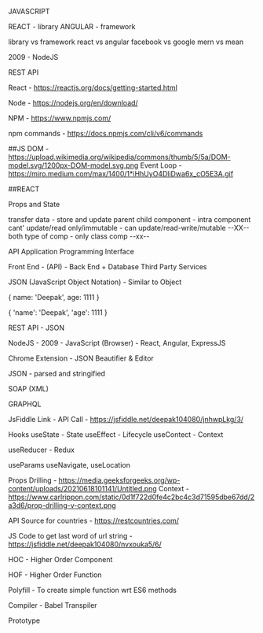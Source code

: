 JAVASCRIPT


REACT - library
ANGULAR - framework

library vs framework
react vs angular
facebook vs google
mern vs mean

2009 - NodeJS

REST API


React - https://reactjs.org/docs/getting-started.html


Node - https://nodejs.org/en/download/

NPM - https://www.npmjs.com/

npm commands - https://docs.npmjs.com/cli/v6/commands


##JS
DOM - https://upload.wikimedia.org/wikipedia/commons/thumb/5/5a/DOM-model.svg/1200px-DOM-model.svg.png
Event Loop - https://miro.medium.com/max/1400/1*iHhUyO4DliDwa6x_cO5E3A.gif



##REACT


Props and State

transfer data - store and update
parent child component - intra component
cant' update/read only/immutable - can update/read-write/mutable
--XX--both type of comp - only class comp --xx--




API
Application Programming Interface



Front End - (API) - Back End + Database
Third Party Services


JSON (JavaScript Object Notation) - Similar to Object

{
    name: 'Deepak',
    age: 1111
}

{
    'name': 'Deepak',
    'age': 1111
}



REST API - JSON

NodeJS - 2009 - JavaScript (Browser) - React, Angular, ExpressJS


Chrome Extension - JSON Beautifier & Editor


JSON - parsed and stringified



SOAP (XML)

GRAPHQL


JsFiddle Link - API Call - https://jsfiddle.net/deepak104080/jnhwpLkg/3/



Hooks
useState - State
useEffect - Lifecycle
useContect - Context


useReducer - Redux


useParams
useNavigate, useLocation


Props Drilling - https://media.geeksforgeeks.org/wp-content/uploads/20210618101141/Untitled.png
Context - https://www.carlrippon.com/static/0d1f722d0fe4c2bc4c3d71595dbe67dd/2a3d6/prop-drilling-v-context.png



API Source for countries - https://restcountries.com/


JS Code to get last word of url string - https://jsfiddle.net/deepak104080/nvxouka5/6/

HOC - Higher Order Component

HOF - Higher Order Function


Polyfill - To create simple function wrt ES6 methods

Compiler - Babel
Transpiler

Prototype
